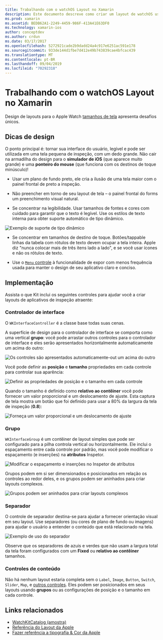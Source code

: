 ```yaml
---
title: Trabalhando com o watchOS Layout no Xamarin
description: Este documento descreve como criar um layout de watchOS usando o Xamarin. Ele aborda os controladores de interface, grupos, separadores e controles de conteúdo.
ms.prod: xamarin
ms.assetid: BEDB62A1-2249-4459-986F-413A41E63DF0
ms.technology: xamarin-ios
author: conceptdev
ms.author: crdun
ms.date: 03/17/2017
ms.openlocfilehash: 5272921cade2b9dadd24a4c917e6251ac591e178
ms.sourcegitcommit: 933de144d1fbe7d412e49b743839cae4bfcac439
ms.translationtype: MT
ms.contentlocale: pt-BR
ms.lasthandoff: 09/04/2019
ms.locfileid: "70292318"
---
```

# <a name="working-with-watchos-layout-in-xamarin"></a>Trabalhando com o watchOS Layout no Xamarin

Design de layouts para o Apple Watch [tamanhos de tela](~/ios/watchos/app-fundamentals/screen-sizes.md) apresenta desafios únicos.

## <a name="design-tips"></a>Dicas de design

O ponto principal é: tornar sua interface do usuário, legível e pode ser utilizada em uma tela pequena de inspeção, com um dedo grande. Não cair na armadilha do design para o **simulador de iOS** (que aparece muito grande) e uma **ponteiro do mouse** (que funciona com os destinos de toque minúsculo)!

- Usar um plano de fundo preto, ele cria a ilusão de uma tela maior com o painel frontal de preto a inspeção.

- Não preencher em torno de seu layout de tela – o painel frontal do forms um preenchimento visual natural.

- Se concentrar na legibilidade. Usar tamanhos de fontes e cores com cuidado para garantir que o texto é legível. Use os estilos de texto interna para obter suporte automático de tipo dinâmico.

![](layout-images/type.png "Exemplo de suporte de tipo dinâmico")

- Se concentrar em tamanhos de destino de toque. Botões/tappable linhas da tabela com rótulos de texto devem ocupar a tela inteira. Apple diz "nunca colocar mais de três itens lado a lado", e se você usar ícones e não os rótulos de texto.

- Use o [ `Menu` controle](~/ios/watchos/user-interface/menu.md) à funcionalidade de expor com menos frequência usada para manter o design de seu aplicativo claro e conciso.


## <a name="implementation"></a>Implementação

Assista o que Kit inclui os seguintes controles para ajudar você a criar layouts de aplicativos de inspeção atraente:

### <a name="interface-controller"></a>Controlador de interface

O `WKInterfaceController` é a classe base todas suas cenas.

A superfície de design para o controlador de interface se comporta como uma vertical **grupo**: você pode arrastar outros controles para o controlador de interface e eles serão apresentados horizontalmente automaticamente um acima do outro:

![](layout-images/controller-scene.png "Os controles são apresentados automaticamente-out um acima do outro")

Você pode definir as **posição** e **tamanho** propriedades em cada controle para controlar sua aparência:

![](layout-images/positionsize-attributes.png "Definir as propriedades de posição e o tamanho em cada controle")

Quando o tamanho é definido como **relativo ao contêiner** você pode fornecer um valor proporcional e um deslocamento de ajuste. Esta captura de tela mostra um botão que foi definido para usar a 80% da largura da tela de inspeção (**0.8**):

![](layout-images/button-attributes.png "Forneça um valor proporcional e um deslocamento de ajuste")


### <a name="group"></a>Grupo

`WKInterfaceGroup` é um contêiner de layout simples que pode ser configurado para a pilha controla vertical ou horizontalmente. Ele inclui o espaçamento entre cada controle por padrão, mas você pode modificar o espaçamento (e inserções) na **atributos** Inspetor.

![](layout-images/group-attributes.png "Modificar o espaçamento e inserções no Inspetor de atributos")

Grupos podem em si ser dimensionados e posicionados em relação os controles ao redor deles, e os grupos podem ser aninhados para criar layouts complexos.

![](layout-images/group-scene.png "Grupos podem ser aninhados para criar layouts complexos")


### <a name="separator"></a>Separador

O controle de separador destina-se para ajudar a fornecer orientação visual em seu layout. Use separadores (ou cores de plano de fundo ou imagens) para ajudar o usuário a entender o conteúdo que está relacionado na tela.

![](layout-images/separator-scene.png "Exemplo de uso do separador")

Observe que os separadores de azuis e verdes que não usam a largura total da tela foram configurados com um **Fixed** ou **relativo ao contêiner** tamanhos.

### <a name="content-controls"></a>Controles de conteúdo

Não há nenhum layout estaria completa sem o `Label`, `Image`, `Button`, `Switch`, `Slider`, `Map`, e [outros controles](~/ios/watchos/user-interface/index.md).
Eles podem ser posicionados em seus layouts usando **grupos** ou as configurações de posição e o tamanho em cada controle.



## <a name="related-links"></a>Links relacionados

- [WatchKitCatalog (amostra)](https://docs.microsoft.com/samples/xamarin/ios-samples/watchos-watchkitcatalog)
- [Referência do Layout da Apple](https://developer.apple.com/library/prerelease/ios/documentation/UserExperience/Conceptual/WatchHumanInterfaceGuidelines/Layout.html)
- [Fazer referência a tipografia & Cor da Apple](https://developer.apple.com/library/prerelease/ios/documentation/UserExperience/Conceptual/WatchHumanInterfaceGuidelines/ColorandTypography.html)
